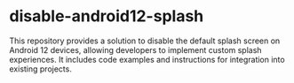 # disable-android12-splash
This repository provides a solution to disable the default splash screen on Android 12 devices, allowing developers to implement custom splash experiences. It includes code examples and instructions for integration into existing projects.

